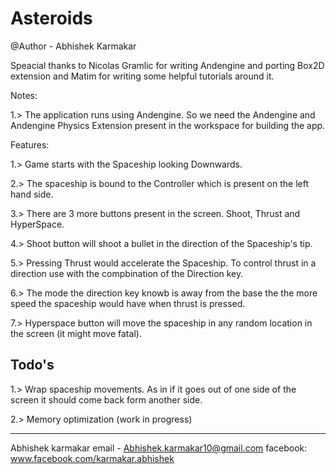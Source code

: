 Asteroids
=========

@Author - Abhishek Karmakar


Speacial thanks to Nicolas Gramlic for writing Andengine and porting Box2D extension and Matim for writing some helpful tutorials around it.

Notes:

1.> The application runs using Andengine. So we need the Andengine and Andengine Physics Extension present in the workspace for building the app.

Features:

1.> Game starts with the Spaceship looking Downwards.

2.> The spaceship is bound to the Controller which is present on the left hand side. 

3.> There are 3 more buttons present in the screen. Shoot, Thrust and HyperSpace.

4.> Shoot button will shoot a bullet in the direction of the Spaceship's tip. 

5.> Pressing Thrust would accelerate the Spaceship. To control thrust in a direction use with the compbination of the Direction key. 

6.> The mode the direction key knowb is away from the base the the more speed the spaceship would have when thrust is pressed.

7.> Hyperspace button will move the spaceship in any random location in the screen (it might move fatal).




Todo's
-----------

1.> Wrap spaceship movements. As in if it goes out of one side of the screen it should come back form another side. 

2.> Memory optimization (work in progress)


-------


Abhishek karmakar
email - Abhishek.karmakar10@gmail.com
facebook: www.facebook.com/karmakar.abhishek
